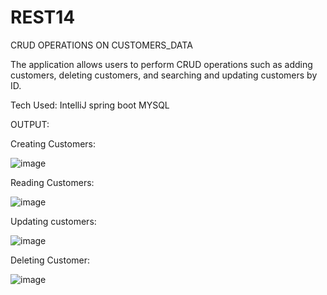 # REST14
CRUD OPERATIONS ON CUSTOMERS_DATA


The application allows users to perform CRUD operations such as adding customers, deleting customers, and searching and updating customers by ID.

Tech Used:
IntelliJ
spring boot
MYSQL

OUTPUT:

Creating Customers:

![image](https://github.com/Muralidhar-leo/REST14/assets/129084859/cd61a944-9674-42de-80e9-c8867e137722)



Reading Customers:

![image](https://github.com/Muralidhar-leo/REST14/assets/129084859/28f902ac-6844-46f4-8488-36e52661d5ee)



Updating customers:

![image](https://github.com/Muralidhar-leo/REST14/assets/129084859/4f14566b-fbae-44c8-b781-d171bffc76af)



Deleting Customer:


![image](https://github.com/Muralidhar-leo/REST14/assets/129084859/8bcfc1ba-fd46-419f-850c-7cd621e115e8)


